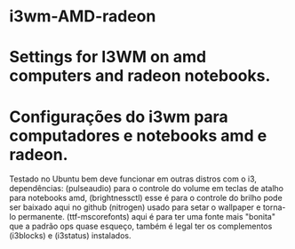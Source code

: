 # i3wm-AMD-radeon
Settings for I3WM on amd computers and radeon notebooks.
=========================================================
Configurações do i3wm para computadores e notebooks amd e radeon.
=========================================================
Testado no Ubuntu bem deve funcionar em outras distros com o i3, dependências:
(pulseaudio) para o controle do volume em teclas de atalho para notebooks amd, 
(brightnessctl) esse é para o controle do brilho pode ser baixado aqui no github
(nitrogen) usado para setar o wallpaper e torna-lo permanente.
(ttf-mscorefonts) aqui é para ter uma fonte mais "bonita" que a padrão
ops quase esqueço, também é legal ter os complementos (i3blocks) e (i3status)
instalados.

